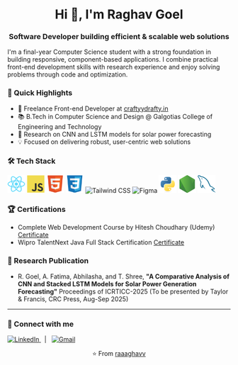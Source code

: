 <h1 align="center">Hi 👋, I'm Raghav Goel</h1>
<h3 align="center">Software Developer building efficient & scalable web solutions</h3>

<p align="left">
I'm a final-year Computer Science student with a strong foundation in building responsive, component-based applications. I combine practical front-end development skills with research experience and enjoy solving problems through code and optimization.
</p>

### 🚀 Quick Highlights
- 🔭 Freelance Front-end Developer at [craftyydrafty.in](https://www.craftyydrafty.in)
- 📚 B.Tech in Computer Science and Design @ Galgotias College of Engineering and Technology
- 📝 Research on CNN and LSTM models for solar power forecasting 
- 💡 Focused on delivering robust, user-centric web solutions

### 🛠️ Tech Stack
<p align="left">
  <img src="https://raw.githubusercontent.com/devicons/devicon/master/icons/react/react-original.svg" alt="React" width="40" height="40"/>
  <img src="https://raw.githubusercontent.com/devicons/devicon/master/icons/javascript/javascript-original.svg" alt="JavaScript" width="40" height="40"/>
  <img src="https://raw.githubusercontent.com/devicons/devicon/master/icons/html5/html5-original.svg" alt="HTML5" width="40" height="40"/>
  <img src="https://raw.githubusercontent.com/devicons/devicon/master/icons/css3/css3-original.svg" alt="CSS3" width="40" height="40"/>
  <img src="https://www.svgrepo.com/show/374118/tailwind.svg" alt="Tailwind CSS" width="40" height="40"/>
  <img src="https://www.vectorlogo.zone/logos/figma/figma-icon.svg" alt="Figma" width="40" height="40"/>
  <img src="https://raw.githubusercontent.com/devicons/devicon/master/icons/python/python-original.svg" alt="Python" width="40" height="40"/>
  <img src="https://raw.githubusercontent.com/devicons/devicon/master/icons/nodejs/nodejs-original.svg" alt="NodeJS" width="40" height="40"/>
  <img src="https://raw.githubusercontent.com/devicons/devicon/master/icons/mysql/mysql-original.svg" alt="MySQL" width="40" height="40"/>
</p>

### 🏆 Certifications
- Complete Web Development Course by Hitesh Choudhary (Udemy) [Certificate](https://drive.google.com/file/d/1oFW8LEKsP5FOfx_sRxhiuXMtU6oeNbUC/view)
- Wipro TalentNext Java Full Stack Certification [Certificate](https://cert.diceid.com/cid/8jV2945bq8?verify=true)

### 💫 Research Publication
- R. Goel, A. Fatima, Abhilasha, and T. Shree, **"A Comparative Analysis of CNN and Stacked LSTM Models for Solar Power Generation Forecasting"** Proceedings of ICRTICC-2025 (To be presented by Taylor & Francis, CRC Press, Aug-Sep 2025)

---

### 🤝 Connect with me

<p align="left">
  <a href="https://linkedin.com/in/raghav-goel01" target="_blank">
    <img src="https://raw.githubusercontent.com/rahuldkjain/github-profile-readme-generator/master/src/images/icons/Social/linked-in-alt.svg" alt="LinkedIn" height="30" width="40" />
  </a>
  &nbsp; | &nbsp;
  <a href="mailto:work.raghav01@gmail.com">
    <img src="https://upload.wikimedia.org/wikipedia/commons/4/4e/Gmail_Icon.png" alt="Gmail" height="35" width="40"/>
  </a>
</p>

<!-- <div align="center">-->
<!--     <img src="https://komarev.com/ghpvc/?username=raaaghavv&label=Profile%20views&color=0e75b6&style=flat" alt="profile views" /> -->
<!-- </div> -->

<p align="center">⭐️ From <a href="https://github.com/raaaghavv">raaaghavv</a></p>
